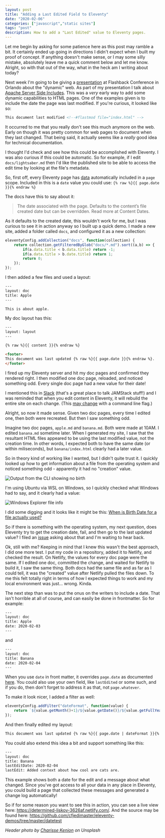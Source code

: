 ```yaml
---
layout: post
title: "Adding a Last Edited Field to Eleventy"
date: "2020-02-06"
categories: ["javascript","static sites"]
tags: "post"
description: How to add a "Last Edited" value to Eleventy pages.
---
```


Let me begin by asking for some patience here as this post may ramble a bit. It certainly ended up going in directions I didn't expect when I built my proof of concept. If anything doesn't make sense, or I may some silly mistake, absolutely leave me a quick comment below and let me know. Alright, so with that out of the way, what in the heck am I writing about today? 

Next week I'm going to be giving a [presentation](https://cfe.dev/events/flashback-conference-2020/) at Flashback Conference in Orlando about the "dynamic" web. As part of my presentation I talk about [Apache Server Side Includes](https://httpd.apache.org/docs/current/howto/ssi.html). This was a *very* early way to add some dynamic capabilities to HTML pages. One of the examples given is to include the date the page was last modified. If you're curious, it looked like so:

```html
This document last modified <!--#flastmod file="index.html" -->
```

It occurred to me that you really don't see this much anymore on the web. Early on though it was pretty common for web pages to document when they last changed. That being said, it actually seems like a *really* good idea for technical documentation. 

I thought I'd check and see how this could be accomplished with Eleventy. I was also curious if this could be automatic. So for example, if I edit `docs/lightsaber.md` then I'd like the published site to be able to access the edit time by looking at the file's metadata.

So, first off, every Eleventy page has [data](https://www.11ty.dev/docs/data/) automatically included in a `page` scope. Included in this is a `date` value you could use: `{% raw %}{{ page.date }}{% endraw %}`

The docs have this to say about it:

<blockquote>
The date associated with the page. Defaults to the content’s file created date but can be overridden. Read more at Content Dates.
</blockquote>

As it defaults to the created date, this wouldn't work for me, but I was curious to see it in action anyway so I built up a quick demo. I made a new site, added a folder called `docs`, and configured it as a new collection:

```js
eleventyConfig.addCollection("docs", function(collection) {
	return collection.getFilteredByGlob("docs/*.md").sort((a,b) => {
		if(a.data.title < b.data.title) return -1;
		if(a.data.title > b.date.title) return 1;
		return 0;
	});
});
```

I then added a few files and used a layout:

```html
---
layout: doc
title: Apple
---

This is about apple.
```

My doc layout has this:

```html
---
layout: layout
---

{% raw %}{{ content }}{% endraw %}

<footer>
This document was last updated {% raw %}{{ page.date }}{% endraw %}.
</footer>
```

I fired up my Eleventy server and hit my doc pages and confirmed they rendered right. I then modified one doc page, reloaded, and noticed something odd. Every single doc page had a new value for their date!

I mentioned this in [Slack](https://join.slack.com/t/thenewdynamic/shared_invite/enQtMjkwNjYwNTY0NjkxLWI1NDhlNjZkZjA5ZGJmODE1OThiMjkwN2ZkMzE1YjEwN2YwNWUxYTNjZTUxMGQ2MzU3NWQ0YmVjNGU1NTkxMDk) (that's a great place to talk JAMStack stuff!) and I was reminded that when you edit content in Eleventy, it will rebuild the entire site on each change. (This [may change](https://github.com/11ty/eleventy/issues/108) with a command line flag.) 

Alright, so now it made sense. Given two doc pages, every time I edited one, then both were recreated. But then I saw something odd.

Imagine two doc pages, `apple.md` and `banana.md`. Both were made at 10AM. I edited `banana.md` sometime later. When I generated my site, I saw that the resultant HTML files appeared to be using the last modified value, not the creation time. In other words, I expected both to have the same date (or within miliseconds), but `banana/index.html` clearly had a later value.

So in theory kind of working like I wanted, but I didn't quite trust it. I quickly looked up how to get information about a file from the operating system and noticed something odd - apparently it had no "creation" value.

<img src="https://static.raymondcamden.com/images/2020/02/date1.png" alt="Output from the CLI showing no birth" class="imgborder imgcenter">

I'm using Ubuntu via WSL on Windows, so I quickly checked what Windows had to say, and it clearly had a value:

<img src="https://static.raymondcamden.com/images/2020/02/date2.png" alt="Windows Explorer file info" class="imgborder imgcenter">

I did some digging and it looks like it might be this: [When is Birth Date for a file actually used?](https://askubuntu.com/questions/918300/when-is-birth-date-for-a-file-actually-used)

So if there is something with the operating system, my next question, does Eleventy try to get the creation date, fail, and then go to the last updated value? I filed an [issue](https://github.com/11ty/eleventy/issues/900) asking about that and I'm waiting to hear back.

Ok, still with me? Keeping in mind that I knew this wasn't the best approach, I did one more test. I put my code in a repository, added it to Netlify, and checked the result. On Netlify, the values for every doc page were the same. If I edited one doc, committed the change, and waited for Netlify to build it, I saw the same thing. Both docs had the same file and as far as I could tell, it was the "created" value after Netlify pulled the files down. To me this felt totally right in terms of how I expected things to work and my local environment was just... wrong. Kinda.

The next step than was to put the onus on the writers to include a date. That isn't horrible at all of course, and can easily be done in frontmatter. So for example:

```html
---
layout: doc
title: Apple
date: 2020-02-03
---
```

and

```html
---
layout: doc
title: Banana
date: 2020-02-04
---
```

When you use `date` in front matter, it overrides `page.date` as documented [here](https://www.11ty.dev/docs/dates/). You could also use your own field, like `lastEdited` or some such, and if you do, then don't forget to address it as that, not `page.whatever`. 

To make it look nicer, I added a filter as well:

```js
eleventyConfig.addFilter("dateFormat", function(value) {
	return `${value.getMonth()+1}/${value.getDate()}/${value.getFullYear()}`;
});
```

And then finally edited my layout:

```html
This document was last updated {% raw %}{{ page.date | dateFormat }}{% endraw %}.
```

You could also extend this idea a bit and support something like this:

```html
---
layout: doc
title: Banana
lastEditDate: 2020-02-04
lastEdit: Added context about how cool are cats are.
```

This example shows both a date for the edit and a message about what changed. Since you've got access to all your data in any place in Eleventy, you could build a page that collected these messages and generated a change log automatically! 

So if for some reason you want to see this in action, you can see a live view here: <https://determined-liskov-3626af.netlify.com/>. And the source may be found here: <https://github.com/cfjedimaster/eleventy-demos/tree/master/datetest>

<i>Header photo by <a href="https://unsplash.com/@charissek?utm_source=unsplash&utm_medium=referral&utm_content=creditCopyText">Charisse Kenion</a> on Unsplash</i>